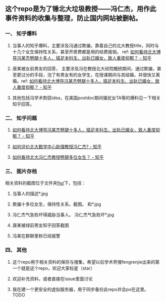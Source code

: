 
## 这个repo是为了锤北大垃圾教授——冯仁杰，用作此事件资料的收集与整理，防止国内网站被删帖。

### 一、 知乎爆料

1. 当事人的知乎爆料，主要涉及冯通过欺骗，靠着自己的北大教授title，同时与十几个女生保持性关系，甚至开房费都是用的经费报销。 ref: [如何看待北大博导冯某杰劈腿十多人，插足本科生、出轨已婚女，致人重度抑郁？ - 知乎](https://www.zhihu.com/question/358955898/answer/919841733)

2. 唐某被女前男友的回答， 主要涉及冯在教授北大经院概统期间，通过欺骗，甚至更过分的手段，泡了有男友有的女学生，在授课期间与其结婚，并很快又离婚。ref: [如何看待北大博导冯某杰劈腿十多人，插足本科生、出轨已婚女，致人重度抑郁？ - 知乎](https://www.zhihu.com/question/358955898/answer/920337343)

3. 其他包括冯学术剽窃idea，在美国postdoc期间骚扰女TA等的爆料见一下相关知乎回答。

### 二、 知乎问题

1. [如何看待北大博导冯某杰劈腿十多人，插足本科生、出轨已婚女，致人重度抑郁？ - 知乎](https://www.zhihu.com/question/358955898)

2. [如何评价北大数学中心助理教授冯仁杰? - 知乎](https://www.zhihu.com/question/358971643)

3. [如何看待北大冯仁杰教授劈腿多位女生？ - 知乎](https://www.zhihu.com/question/358985334)

### 三、 图片存档

相关资料的截图位于文件夹[fig/](https://github.com/renjie-feng-trash/fengrenjie/blob/master/fig)下，包括：

1. 当事人的描述*.jpg

2. 欺骗十多位女生，保持性关系，截图。 和*.jpg

3. 冯仁杰气急败坏得威胁当事人。 冯仁杰气急败坏*.jpg

4. 唐某被绿前男友知乎回答截图

5. 冯某在群聊里称已经报警

### 四、 其他

1. 这个repo用于相关资料的保存与搜集，希望以后学术界搜fengrenjie出来的第一个就是这个repo，欢迎大家标星（star）

2. 欢迎补充资料，或者直接在issue里面讨论

3. 我在建一个更安全的虚拟服务器，用于同步备份此repo并会po在这里。 TODO



